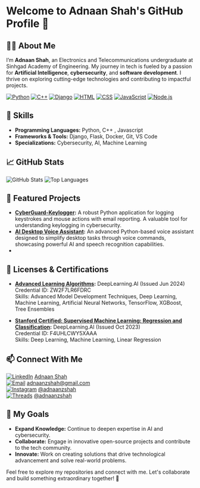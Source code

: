 # Welcome to Adnaan Shah's GitHub Profile 👋

## 👨‍💻 About Me
I’m **Adnaan Shah**, an Electronics and Telecommunications undergraduate at Sinhgad Academy of Engineering. My journey in tech is fueled by a passion for **Artificial Intelligence**, **cybersecurity**, and **software development**. I thrive on exploring cutting-edge technologies and contributing to impactful projects.

[![Python](https://img.shields.io/badge/-Python-306998?style=flat&logo=python&logoColor=white)](https://www.python.org/)
[![C++](https://img.shields.io/badge/-C%2B%2B-00599C?style=flat&logo=c%2B%2B&logoColor=white)](https://isocpp.org/)
[![Django](https://img.shields.io/badge/-Django-092E20?style=flat&logo=django&logoColor=white)](https://www.djangoproject.com/)
[![HTML](https://img.shields.io/badge/-HTML-E34F26?style=flat&logo=html5&logoColor=white)](https://developer.mozilla.org/en-US/docs/Web/HTML)
[![CSS](https://img.shields.io/badge/-CSS-1572B6?style=flat&logo=css3&logoColor=white)](https://developer.mozilla.org/en-US/docs/Web/CSS)
[![JavaScript](https://img.shields.io/badge/-JavaScript-F7DF1E?style=flat&logo=javascript&logoColor=black)](https://developer.mozilla.org/en-US/docs/Web/JavaScript)
[![Node.js](https://img.shields.io/badge/-Node.js-8CC84B?style=flat&logo=node.js&logoColor=white)](https://nodejs.org/)

## 🔧 Skills
- **Programming Languages:** Python, C++ , Javascript
- **Frameworks & Tools:** Django, Flask, Docker, Git, VS Code
- **Specializations:** Cybersecurity, AI, Machine Learning

## 📈 GitHub Stats
![GitHub Stats](https://github-readme-stats.vercel.app/api?username=adnaanzshah&show_icons=true&count_private=true&hide_title=true&hide_border=true&theme=radical)
![Top Languages](https://github-readme-stats.vercel.app/api/top-langs/?username=adnaanzshah&layout=compact&hide_title=true&hide_border=true&theme=radical)


## 🚀 Featured Projects
- **[CyberGuard-Keylogger](https://github.com/adnaanzshah/CyberGuard-Keylogger):** A robust Python application for logging keystrokes and mouse actions with email reporting. A valuable tool for understanding keylogging in cybersecurity.
- **[AI Desktop Voice Assistant](https://github.com/adnaanzshah/AI_Desktop_Voice_Assistant):** An advanced Python-based voice assistant designed to simplify desktop tasks through voice commands, showcasing powerful AI and speech recognition capabilities.
- 
## 📜 Licenses & Certifications
- **[Advanced Learning Algorithms](https://www.deeplearning.ai/):** DeepLearning.AI (Issued Jun 2024)  
  Credential ID: ZW2F7LR6FDRC  
  Skills: Advanced Model Development Techniques, Deep Learning, Machine Learning, Artificial Neural Networks, TensorFlow, XGBoost, Tree Ensembles
  
- **[Stanford Certified: Supervised Machine Learning: Regression and Classification](https://www.deeplearning.ai/):** DeepLearning.AI (Issued Oct 2023)  
  Credential ID: F4UHLCWY5XAAA  
  Skills: Deep Learning, Machine Learning, Linear Regression
  
## 📫 Connect With Me
[![LinkedIn](https://img.shields.io/badge/-LinkedIn-0077B5?style=flat&logo=linkedin&logoColor=white)](https://www.linkedin.com/in/adnaanzshah) [Adnaan Shah](https://www.linkedin.com/in/adnaanzshah)  
[![Email](https://img.shields.io/badge/-Email-D14836?style=flat&logo=gmail&logoColor=white)](mailto:adnaanzshah@gmail.com) [adnaanzshah@gmail.com](mailto:adnaanzshah@gmail.com)  
[![Instagram](https://img.shields.io/badge/-Instagram-E4405F?style=flat&logo=instagram&logoColor=white)](https://www.instagram.com/adnaanzshah) [@adnaanzshah](https://www.instagram.com/adnaanzshah)  
[![Threads](https://img.shields.io/badge/-Threads-000000?style=flat&logo=threads&logoColor=white)](https://www.threads.net/@adnaanzshah) [@adnaanzshah](https://www.threads.net/@adnaanzshah)

## 🎯 My Goals
- **Expand Knowledge:** Continue to deepen expertise in AI and cybersecurity.
- **Collaborate:** Engage in innovative open-source projects and contribute to the tech community.
- **Innovate:** Work on creating solutions that drive technological advancement and solve real-world problems.

Feel free to explore my repositories and connect with me. Let's collaborate and build something extraordinary together! 🌟

